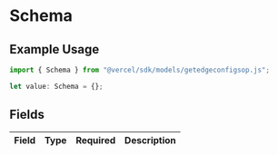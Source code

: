 # Schema

## Example Usage

```typescript
import { Schema } from "@vercel/sdk/models/getedgeconfigsop.js";

let value: Schema = {};
```

## Fields

| Field       | Type        | Required    | Description |
| ----------- | ----------- | ----------- | ----------- |